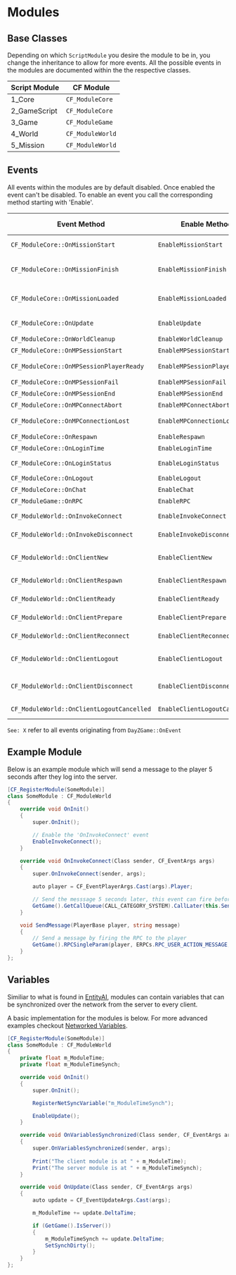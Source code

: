 # Modules

## Base Classes

Depending on which `ScriptModule` you desire the module to be in, you change the inheritance to allow for more events. All the possible events in the modules are documented within the the respective classes.

| Script Module | CF Module        |
| ------------- | ---------------- |
| 1_Core        | `CF_ModuleCore`  |
| 2_GameScript  | `CF_ModuleCore`  |
| 3_Game        | `CF_ModuleGame`  |
| 4_World       | `CF_ModuleWorld` |
| 5_Mission     | `CF_ModuleWorld` |

## Events

All events within the modules are by default disabled. Once enabled the event can't be disabled. To enable an event you call the corresponding method starting with 'Enable'. 

| Event Method                              | Enable Method                 | When Fired?                                        | Executing Platform | Expected Arguments                                                      | 
| ----------------------------------------- | ----------------------------- | -------------------------------------------------- | ------------------ | ----------------------------------------------------------------------- |
| `CF_ModuleCore::OnMissionStart`           | `EnableMissionStart`          | Called when `MissionBase::OnMissionStart` is ran   | ALL                | `CF_EventArgs`                                                          |
| `CF_ModuleCore::OnMissionFinish`          | `EnableMissionFinish`         | Called when `MissionBase::OnMissionFinish` is ran  | ALL                | `CF_EventArgs`                                                          |
| `CF_ModuleCore::OnMissionLoaded`          | `EnableMissionLoaded`         | Called when `MissionBase::OnMissionLoaded` is ran  | ALL                | `CF_EventArgs`                                                          |
| `CF_ModuleCore::OnUpdate`                 | `EnableUpdate`                | Called when `MissionBase::OnUpdate` is ran         | ALL                | `CF_EventArgs`, `CF_EventUpdateArgs`                                    |
| `CF_ModuleCore::OnWorldCleanup`           | `EnableWorldCleanup`          | See: WorldCleaupEventTypeID                        | ALL                | `CF_EventArgs`                                                          |
| `CF_ModuleCore::OnMPSessionStart`         | `EnableMPSessionStart`        | See: MPSessionStartEventTypeID                     | Client             | `CF_EventArgs`                                                          |
| `CF_ModuleCore::OnMPSessionPlayerReady`   | `EnableMPSessionPlayerReady`  | See: MPSessionPlayerReadyEventTypeID               | Client             | `CF_EventArgs`                                                          |
| `CF_ModuleCore::OnMPSessionFail`          | `EnableMPSessionFail`         | See: MPSessionFailEventTypeID                      | Client             | `CF_EventArgs`                                                          |
| `CF_ModuleCore::OnMPSessionEnd`           | `EnableMPSessionEnd`          | See: MPSessionEndEventTypeID                       | Client             | `CF_EventArgs`                                                          |
| `CF_ModuleCore::OnMPConnectAbort`         | `EnableMPConnectAbort`        | See: ConnectingAbortEventTypeID                    | Client             | `CF_EventArgs`                                                          |
| `CF_ModuleCore::OnMPConnectionLost`       | `EnableMPConnectionLost`      | See: MPConnectionLostEventTypeID                   | Client             | `CF_EventArgs`, `CF_EventTimeArgs`                                      |
| `CF_ModuleCore::OnRespawn`                | `EnableRespawn`               | See: RespawnEventTypeID                            | Client             | `CF_EventArgs`, `CF_EventTimeArgs`                                      |
| `CF_ModuleCore::OnLoginTime`              | `EnableLoginTime`             | See: LoginTimeEventTypeID                          | Client             | `CF_EventArgs`, `CF_EventTimeArgs`                                      |
| `CF_ModuleCore::OnLoginStatus`            | `EnableLoginStatus`           | See: LoginStatusEventTypeID                        | Client             | `CF_EventArgs`, `CF_EventLoginArgs`                                     |
| `CF_ModuleCore::OnLogout`                 | `EnableLogout`                | See: LogoutEventTypeID                             | Client             | `CF_EventArgs`, `CF_EventTimeArgs`                                      |
| `CF_ModuleCore::OnChat`                   | `EnableChat`                  | See: ChatMessageEventTypeID                        | Client             | `CF_EventArgs`, `CF_EventChatArgs`                                      |
| `CF_ModuleGame::OnRPC`                    | `EnableRPC`                   | Called when `DayZGame::OnRPC` is ran               | ALL                | `CF_EventArgs`, `CF_EventRPCArgs`                                       |
| `CF_ModuleWorld::OnInvokeConnect`         | `EnableInvokeConnect`         | Called from `MissionServer::InvokeOnConnect`       | ALL                | `CF_EventArgs`, `CF_EventPlayerArgs`                                    |
| `CF_ModuleWorld::OnInvokeDisconnect`      | `EnableInvokeDisconnect`      | Called from `MissionServer::InvokeOnDisconnect`    | ALL                | `CF_EventArgs`, `CF_EventPlayerArgs`                                    |
| `CF_ModuleWorld::OnClientNew`             | `EnableClientNew`             | See: ClientNewEventTypeID                          | Server             | `CF_EventArgs`, `CF_EventPlayerArgs`, `CF_EventNewPlayerArgs`           |
| `CF_ModuleWorld::OnClientRespawn`         | `EnableClientRespawn`         | See: ClientRespawnEventTypeID                      | Server             | `CF_EventArgs`, `CF_EventPlayerArgs`                                    |
| `CF_ModuleWorld::OnClientReady`           | `EnableClientReady`           | See: ClientReadyEventTypeID                        | Server             | `CF_EventArgs`, `CF_EventPlayerArgs`                                    |
| `CF_ModuleWorld::OnClientPrepare`         | `EnableClientPrepare`         | See: ClientPrepareEventTypeID                      | Server             | `CF_EventArgs`, `CF_EventPlayerPrepareArgs`                             |
| `CF_ModuleWorld::OnClientReconnect`       | `EnableClientReconnect`       | See: ClientReconnectEventTypeID                    | Server             | `CF_EventArgs`, `CF_EventPlayerArgs`                                    |
| `CF_ModuleWorld::OnClientLogout`          | `EnableClientLogout`          | See: ClientDisconnectedEventTypeID                 | Server             | `CF_EventArgs`, `CF_EventPlayerArgs`, `CF_EventPlayerDisconnectedArgs`  |
| `CF_ModuleWorld::OnClientDisconnect`      | `EnableClientDisconnect`      | Called from `MissionServer::PlayerDisconnected`    | Server             | `CF_EventArgs`, `CF_EventPlayerArgs`, `CF_EventPlayerDisconnectedArgs`  |
| `CF_ModuleWorld::OnClientLogoutCancelled` | `EnableClientLogoutCancelled` | See: LogoutCancelEventTypeID                       | Server             | `CF_EventArgs`, `CF_EventPlayerArgs`                                    |

`See: X` refer to all events originating from `DayZGame::OnEvent`

## Example Module

Below is an example module which will send a message to the player 5 seconds after they log into the server.

```csharp
[CF_RegisterModule(SomeModule)]
class SomeModule : CF_ModuleWorld
{
	override void OnInit()
	{
		super.OnInit();

		// Enable the 'OnInvokeConnect' event
		EnableInvokeConnect();
	}

	override void OnInvokeConnect(Class sender, CF_EventArgs args)
	{
		super.OnInvokeConnect(sender, args);

		auto player = CF_EventPlayerArgs.Cast(args).Player;

		// Send the messsage 5 seconds later, this event can fire before the HUD is loaded and so the message won't be seen
		GetGame().GetCallQueue(CALL_CATEGORY_SYSTEM).CallLater(this.SendMessage, 5000, false, player, "Welcome to the server!");
	}

	void SendMessage(PlayerBase player, string message)
	{
		// Send a message by firing the RPC to the player
		GetGame().RPCSingleParam(player, ERPCs.RPC_USER_ACTION_MESSAGE, new Param1<string>(message), true, player.GetIdentity());
	}
};
```


## Variables

Similiar to what is found in [EntityAI](https://github.com/Thurston00/DayZSAEnfScript/blob/8b13d29719fb597de74057ecd4de80ef69e1dfb5/scripts/3_Game/Entities/EntityAI.c#L1747), modules can contain variables that can be synchronized over the network from the server to every client.

A basic implementation for the modules is below. For more advanced examples checkout [Networked Variables](../NetworkedVariables/index.md).

```csharp
[CF_RegisterModule(SomeModule)]
class SomeModule : CF_ModuleWorld
{
	private float m_ModuleTime;
	private float m_ModuleTimeSynch;

	override void OnInit()
	{
		super.OnInit();

		RegisterNetSyncVariable("m_ModuleTimeSynch");

		EnableUpdate();
	}

	override void OnVariablesSynchronized(Class sender, CF_EventArgs args)
	{
		super.OnVariablesSynchronized(sender, args);
		
		Print("The client module is at " + m_ModuleTime);
		Print("The server module is at " + m_ModuleTimeSynch);
	}

	override void OnUpdate(Class sender, CF_EventArgs args)
	{
		auto update = CF_EventUpdateArgs.Cast(args);

		m_ModuleTime += update.DeltaTime;

		if (GetGame().IsServer())
		{
			m_ModuleTimeSynch += update.DeltaTime;
			SetSynchDirty();
		}
	}
};
```